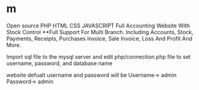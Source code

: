 # m
Open source PHP HTML CSS JAVASCRIPT Full Accounting Website With Stock Control **Full Support For Multi Branch.
Including Accounts, Stock, Payments, Receipts, Purchases Invoice, Sale Invoice, Loss And Profit And More.

Import sql file to the mysql server and edit php/connection.php file to set username, password, and database name

website defualt username  and password will be 
Username-> admin
Password-> admin

